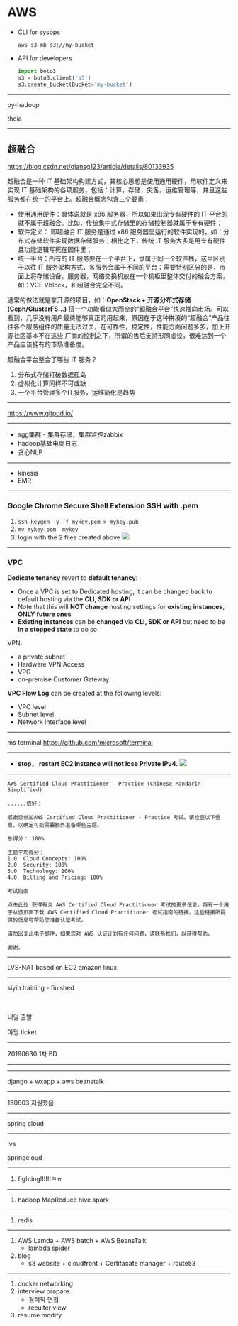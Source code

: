 # AWS

- CLI for sysops
    ```
    aws s3 mb s3://my-bucket
    ```
- API for developers
    ```python
    import boto3
    s3 = boto3.client('s3')
    s3.create_bucket(Bucket='my-bucket')
    ```


-----

py-hadoop

theia

-----

## 超融合

https://blog.csdn.net/qiansg123/article/details/80133935

超融合是一种 IT 基础架构构建方式，其核心思想是使用通用硬件，用软件定义来实现 IT 基础架构的各项服务，包括：计算，存储，灾备，运维管理等，并且这些服务都在统一的平台上。超融合概念包含三个要素：

- 使用通用硬件：具体说就是 x86 服务器，所以如果出现专有硬件的 IT 平台的就不属于超融合。比如，传统集中式存储里的存储控制器就属于专有硬件；
- 软件定义： 即超融合 IT 服务是通过 x86 服务器里运行的软件实现的，如：分布式存储软件实现数据存储服务；相比之下，传统 IT 服务大多是用专有硬件且功能逻辑写死在固件里；
- 统一平台：所有的 IT 服务要在一个平台下，隶属于同一个软件栈，这里区别于以往 IT 服务架构方式，各服务会属于不同的平台；需要特别区分的是，市面上将存储设备，服务器，网络交换机放在一个机柜里整体交付的融合方案，如：VCE Vblock，和超融合完全不同。

通常的做法就是拿开源的项目，如：**OpenStack + 开源分布式存储 (Ceph/GlusterFS…)** 搭一个功能看似大而全的“超融合平台”快速推向市场。可以看到，几乎没有用户最终能够真正的用起来，原因在于这种拼凑的“超融合”产品往往各个服务组件的质量无法过关，在可靠性，稳定性，性能方面问题多多，加上开源社区基本不在这些 厂商的控制之下，所谓的售后支持形同虚设，很难达到一个产品应该拥有的市场准备度。

超融合平台整合了哪些 IT 服务？
1. 分布式存储打破数据孤岛
2. 虚拟化计算同样不可或缺
3. 一个平台管理多个IT服务，运维简化是趋势




-----

https://www.gitpod.io/

-----

- sgg集群 - 集群存储，集群监控zabbix
- hadoop基础电商日志
- 贪心NLP

-----

- kinesis
- EMR

-----

### Google Chrome Secure Shell Extension SSH with .pem
1. `ssh-keygen -y -f mykey.pem > mykey.pub`
2. `mv mykey.pem  mykey`
3. login with the 2 files created above
    ![](https://i.postimg.cc/cC3Xqqb7/image.png)
    
-----

### VPC

**Dedicate tenancy** revert to **default tenancy**:
- Once a VPC is set to Dedicated hosting, it can be changed back to default hosting via the **CLI, SDK or API**
- Note that this will **NOT change** hosting settings for **existing instances**, **ONLY future ones**
- **Existing instances** can be **changed** via **CLI, SDK or API** but need to be **in a stopped state** to do so

VPN:
- a private subnet
- Hardware VPN Access
- VPG
- on-premise Customer Gateway.


**VPC Flow Log** can be created at the following levels:
- VPC level
- Subnet level
- Network Interface level













-----

ms terminal https://github.com/microsoft/terminal

-----

- **stop， restart EC2 instance will not lose Private IPv4.**
    ![](https://i.loli.net/2019/08/10/fDc3owzHSvWJByP.png)
    
-----



```
AWS Certified Cloud Practitioner - Practice (Chinese Mandarin Simplified) 

......您好：

感谢您参加AWS Certified Cloud Practitioner - Practice 考试。请检查以下信息，以确定可能需要额外准备哪些主题。

总得分： 100%

主题平均得分：
1.0  Cloud Concepts: 100%
2.0  Security: 100%
3.0  Technology: 100%
4.0  Billing and Pricing: 100%

考试指南

点击此处 获得有关 AWS Certified Cloud Practitioner 考试的更多信息。将有一个用于从该页面下载 AWS Certified Cloud Practitioner 考试指南的链接。这些链接所提供的信息可帮助您准备认证考试。

请勿回复此电子邮件，如果您对 AWS 认证计划有任何问题，请联系我们，以获得帮助。

谢谢。 
```




-----

LVS-NAT based on EC2 amazon linux

-----

siyin training - finished

![]()
-----

내일 출발 

야딩 ticket

-----

20190630 1차 BD 

-----





-----

django + wxapp + aws beanstalk

-----

190603 지원했음 

-----

spring cloud

-----

lvs

springcloud

-----


1. fighting!!!!!!ㅋㅠ    
-----

1. hadoop MapReduce hive spark
-----

1. redis

-----

1. AWS Lamda + AWS batch + AWS BeansTalk
    - lambda spider
2. blog
    - s3 website + cloudfront + Certifacate manager + route53

-----

1. docker networking
2. interview prapare
    - 경력직 면접 
    - recuiter view
3. resume modify


